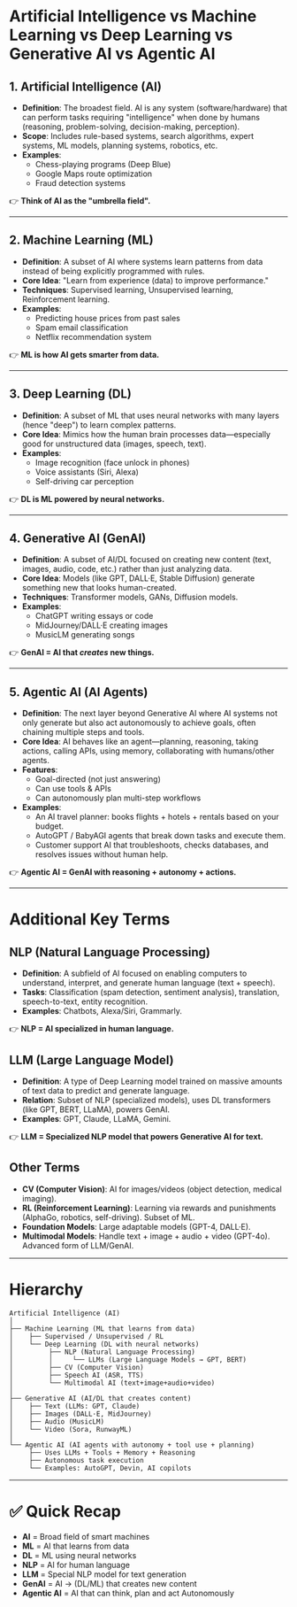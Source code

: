 # Artificial Intelligence vs Machine Learning vs Deep Learning vs Generative AI vs Agentic AI

## 1. Artificial Intelligence (AI)
- **Definition**: The broadest field. AI is any system (software/hardware) that can perform tasks requiring "intelligence" when done by humans (reasoning, problem-solving, decision-making, perception).
- **Scope**: Includes rule-based systems, search algorithms, expert systems, ML models, planning systems, robotics, etc.
- **Examples**:
  - Chess-playing programs (Deep Blue)
  - Google Maps route optimization
  - Fraud detection systems

👉 **Think of AI as the "umbrella field".**

---

## 2. Machine Learning (ML)
- **Definition**: A subset of AI where systems learn patterns from data instead of being explicitly programmed with rules.
- **Core Idea**: "Learn from experience (data) to improve performance."
- **Techniques**: Supervised learning, Unsupervised learning, Reinforcement learning.
- **Examples**:
  - Predicting house prices from past sales
  - Spam email classification
  - Netflix recommendation system

👉 **ML is how AI gets smarter from data.**

---

## 3. Deep Learning (DL)
- **Definition**: A subset of ML that uses neural networks with many layers (hence "deep") to learn complex patterns.
- **Core Idea**: Mimics how the human brain processes data—especially good for unstructured data (images, speech, text).
- **Examples**:
  - Image recognition (face unlock in phones)
  - Voice assistants (Siri, Alexa)
  - Self-driving car perception

👉 **DL is ML powered by neural networks.**

---

## 4. Generative AI (GenAI)
- **Definition**: A subset of AI/DL focused on creating new content (text, images, audio, code, etc.) rather than just analyzing data.
- **Core Idea**: Models (like GPT, DALL·E, Stable Diffusion) generate something new that looks human-created.
- **Techniques**: Transformer models, GANs, Diffusion models.
- **Examples**:
  - ChatGPT writing essays or code
  - MidJourney/DALL·E creating images
  - MusicLM generating songs

👉 **GenAI = AI that *creates* new things.**

---

## 5. Agentic AI (AI Agents)
- **Definition**: The next layer beyond Generative AI where AI systems not only generate but also act autonomously to achieve goals, often chaining multiple steps and tools.
- **Core Idea**: AI behaves like an agent—planning, reasoning, taking actions, calling APIs, using memory, collaborating with humans/other agents.
- **Features**:
  - Goal-directed (not just answering)
  - Can use tools & APIs
  - Can autonomously plan multi-step workflows
- **Examples**:
  - An AI travel planner: books flights + hotels + rentals based on your budget.
  - AutoGPT / BabyAGI agents that break down tasks and execute them.
  - Customer support AI that troubleshoots, checks databases, and resolves issues without human help.

👉 **Agentic AI = GenAI with reasoning + autonomy + actions.**

---

# Additional Key Terms

## NLP (Natural Language Processing)
- **Definition**: A subfield of AI focused on enabling computers to understand, interpret, and generate human language (text + speech).
- **Tasks**: Classification (spam detection, sentiment analysis), translation, speech-to-text, entity recognition.
- **Examples**: Chatbots, Alexa/Siri, Grammarly.

👉 **NLP = AI specialized in human language.**

## LLM (Large Language Model)
- **Definition**: A type of Deep Learning model trained on massive amounts of text data to predict and generate language.
- **Relation**: Subset of NLP (specialized models), uses DL transformers (like GPT, BERT, LLaMA), powers GenAI.
- **Examples**: GPT, Claude, LLaMA, Gemini.

👉 **LLM = Specialized NLP model that powers Generative AI for text.**

## Other Terms
- **CV (Computer Vision)**: AI for images/videos (object detection, medical imaging).
- **RL (Reinforcement Learning)**: Learning via rewards and punishments (AlphaGo, robotics, self-driving). Subset of ML.
- **Foundation Models**: Large adaptable models (GPT-4, DALL·E).
- **Multimodal Models**: Handle text + image + audio + video (GPT-4o). Advanced form of LLM/GenAI.

---

# Hierarchy

```
Artificial Intelligence (AI)
│
├── Machine Learning (ML that learns from data)
│    ├── Supervised / Unsupervised / RL
│    └── Deep Learning (DL with neural networks)
│         ├── NLP (Natural Language Processing)
│         │     └── LLMs (Large Language Models → GPT, BERT)
│         ├── CV (Computer Vision)
│         ├── Speech AI (ASR, TTS)
│         └── Multimodal AI (text+image+audio+video)
│
├── Generative AI (AI/DL that creates content)
│    ├── Text (LLMs: GPT, Claude)
│    ├── Images (DALL·E, MidJourney)
│    ├── Audio (MusicLM)
│    └── Video (Sora, RunwayML)
│
└── Agentic AI (AI agents with autonomy + tool use + planning)
     ├── Uses LLMs + Tools + Memory + Reasoning
     ├── Autonomous task execution
     └── Examples: AutoGPT, Devin, AI copilots
```

---

# ✅ Quick Recap
- **AI** = Broad field of smart machines  
- **ML** = AI that learns from data  
- **DL** = ML using neural networks  
- **NLP** = AI for human language  
- **LLM** = Special NLP model for text generation  
- **GenAI** = AI -> (DL/ML) that creates new content  
- **Agentic AI** = AI that can think, plan and act Autonomously
